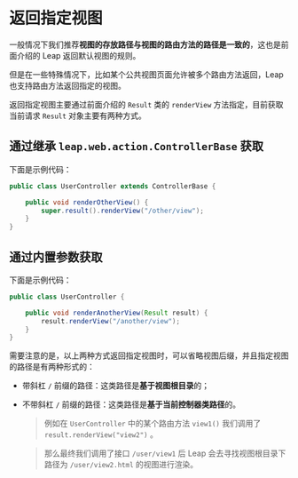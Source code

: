 # 返回指定视图

一般情况下我们推荐**视图的存放路径与视图的路由方法的路径是一致的**，这也是前面介绍的 Leap 返回默认视图的规则。

但是在一些特殊情况下，比如某个公共视图页面允许被多个路由方法返回，Leap 也支持路由方法返回指定的视图。

返回指定视图主要通过前面介绍的 `Result` 类的 `renderView` 方法指定，目前获取当前请求 `Result` 对象主要有两种方式。

## 通过继承 `leap.web.action.ControllerBase` 获取

下面是示例代码：

```java
public class UserController extends ControllerBase {

    public void renderOtherView() {
        super.result().renderView("/other/view");
    }
}
```

## 通过内置参数获取

下面是示例代码：

```java
public class UserController {

    public void renderAnotherView(Result result) {
        result.renderView("/another/view");
    }
}
```

需要注意的是，以上两种方式返回指定视图时，可以省略视图后缀，并且指定视图的路径是有两种形式的：

- 带斜杠 `/` 前缀的路径：这类路径是**基于视图根目录**的；

- 不带斜杠 `/` 前缀的路径：这类路径是**基于当前控制器类路径**的。

    > 例如在 `UserController` 中的某个路由方法 `view1()` 我们调用了 `result.renderView("view2")` 。

    > 那么最终我们调用了接口 `/user/view1` 后 Leap 会去寻找视图根目录下路径为 `/user/view2.html` 的视图进行渲染。